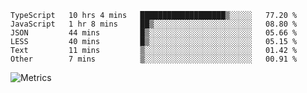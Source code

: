 <!--START_SECTION:waka-->

```text
TypeScript   10 hrs 4 mins   ███████████████████▒░░░░░   77.20 %
JavaScript   1 hr 8 mins     ██▒░░░░░░░░░░░░░░░░░░░░░░   08.80 %
JSON         44 mins         █▒░░░░░░░░░░░░░░░░░░░░░░░   05.66 %
LESS         40 mins         █▒░░░░░░░░░░░░░░░░░░░░░░░   05.15 %
Text         11 mins         ▒░░░░░░░░░░░░░░░░░░░░░░░░   01.42 %
Other        7 mins          ▒░░░░░░░░░░░░░░░░░░░░░░░░   00.91 %
```

<!--END_SECTION:waka-->

![Metrics](https://metrics.lecoq.io/TachibanaKimika?template=classic&base.activity=0&base.community=0&base.repositories=0&languages=1&isocalendar=1&isocalendar.duration=half-year&languages.limit=8&languages.sections=most-used&languages.colors=github&languages.threshold=0%25&languages.indepth=false&languages.recent.load=300&languages.recent.days=14&config.timezone=Asia%2FShanghai)
